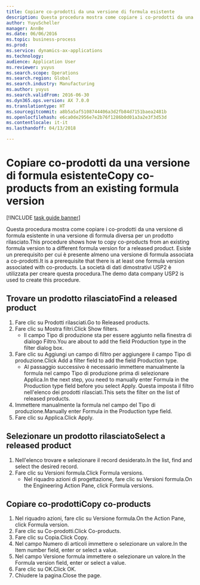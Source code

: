 ```yaml
--- 
title: Copiare co-prodotti da una versione di formula esistente
description: Questa procedura mostra come copiare i co-prodotti da una versione di formula esistente in una versione di formula diversa per un prodotto rilasciato.
author: YuyuScheller
manager: AnnBe
ms.date: 06/06/2016
ms.topic: business-process
ms.prod: 
ms.service: dynamics-ax-applications
ms.technology: 
audience: Application User
ms.reviewer: yuyus
ms.search.scope: Operations
ms.search.region: Global
ms.search.industry: Manufacturing
ms.author: yuyus
ms.search.validFrom: 2016-06-30
ms.dyn365.ops.version: AX 7.0.0
ms.translationtype: HT
ms.sourcegitcommit: a8b5a5af5108744406a3d2fb84d7151baea2481b
ms.openlocfilehash: e6ca0de2956e7e2b76f1286b0d01a3a2e3f3d53d
ms.contentlocale: it-it
ms.lasthandoff: 04/13/2018

---
```

# <a name="copy-co-products-from-an-existing-formula-version"></a><span data-ttu-id="4a4f0-103">Copiare co-prodotti da una versione di formula esistente</span><span class="sxs-lookup"><span data-stu-id="4a4f0-103">Copy co-products from an existing formula version</span></span>

[!INCLUDE [task guide banner](../../includes/task-guide-banner.md)]

<span data-ttu-id="4a4f0-104">Questa procedura mostra come copiare i co-prodotti da una versione di formula esistente in una versione di formula diversa per un prodotto rilasciato.</span><span class="sxs-lookup"><span data-stu-id="4a4f0-104">This procedure shows how to copy co-products from an existing formula version to a different formula version for a released product.</span></span> <span data-ttu-id="4a4f0-105">Esiste un prerequisito per cui è presente almeno una versione di formula associata a co-prodotti.</span><span class="sxs-lookup"><span data-stu-id="4a4f0-105">It is a prerequisite that there is at least one formula version associated with co-products.</span></span> <span data-ttu-id="4a4f0-106">La società di dati dimostrativi USP2 è utilizzata per creare questa procedura.</span><span class="sxs-lookup"><span data-stu-id="4a4f0-106">The demo data company USP2 is used to create this procedure.</span></span>


## <a name="find-a-released-product"></a><span data-ttu-id="4a4f0-107">Trovare un prodotto rilasciato</span><span class="sxs-lookup"><span data-stu-id="4a4f0-107">Find a released product</span></span>
1. <span data-ttu-id="4a4f0-108">Fare clic su Prodotti rilasciati.</span><span class="sxs-lookup"><span data-stu-id="4a4f0-108">Go to Released products.</span></span>
2. <span data-ttu-id="4a4f0-109">Fare clic su Mostra filtri.</span><span class="sxs-lookup"><span data-stu-id="4a4f0-109">Click Show filters.</span></span>
    * <span data-ttu-id="4a4f0-110">Il campo Tipo di produzione sta per essere aggiunto nella finestra di dialogo Filtro.</span><span class="sxs-lookup"><span data-stu-id="4a4f0-110">You are about to add the field Production type in the filter dialog box.</span></span>  
3. <span data-ttu-id="4a4f0-111">Fare clic su Aggiungi un campo di filtro per aggiungere il campo Tipo di produzione.</span><span class="sxs-lookup"><span data-stu-id="4a4f0-111">Click Add a filter field to add the field Production type.</span></span>
    * <span data-ttu-id="4a4f0-112">Al passaggio successivo è necessario immettere manualmente la formula nel campo Tipo di produzione prima di selezionare Applica.</span><span class="sxs-lookup"><span data-stu-id="4a4f0-112">In the next step, you need to manually enter Formula in the Production type field before you select Apply.</span></span> <span data-ttu-id="4a4f0-113">Questa imposta il filtro nell'elenco dei prodotti rilasciati.</span><span class="sxs-lookup"><span data-stu-id="4a4f0-113">This sets the filter on the list of released products.</span></span>  
4. <span data-ttu-id="4a4f0-114">Immettere manualmente la formula nel campo del Tipo di produzione.</span><span class="sxs-lookup"><span data-stu-id="4a4f0-114">Manually enter Formula in the Production type field.</span></span>
5. <span data-ttu-id="4a4f0-115">Fare clic su Applica.</span><span class="sxs-lookup"><span data-stu-id="4a4f0-115">Click Apply.</span></span>

## <a name="select-a-released-product"></a><span data-ttu-id="4a4f0-116">Selezionare un prodotto rilasciato</span><span class="sxs-lookup"><span data-stu-id="4a4f0-116">Select a released product</span></span>
1. <span data-ttu-id="4a4f0-117">Nell'elenco trovare e selezionare il record desiderato.</span><span class="sxs-lookup"><span data-stu-id="4a4f0-117">In the list, find and select the desired record.</span></span>
2. <span data-ttu-id="4a4f0-118">Fare clic su Versioni formula.</span><span class="sxs-lookup"><span data-stu-id="4a4f0-118">Click Formula versions.</span></span>
    * <span data-ttu-id="4a4f0-119">Nel riquadro azioni di progettazione, fare clic su Versioni formula.</span><span class="sxs-lookup"><span data-stu-id="4a4f0-119">On the Engineering Action Pane, click Formula versions.</span></span>  

## <a name="copy-co-products"></a><span data-ttu-id="4a4f0-120">Copiare co-prodotti</span><span class="sxs-lookup"><span data-stu-id="4a4f0-120">Copy co-products</span></span>
1. <span data-ttu-id="4a4f0-121">Nel riquadro azioni, fare clic su Versione formula.</span><span class="sxs-lookup"><span data-stu-id="4a4f0-121">On the Action Pane, click Formula version.</span></span>
2. <span data-ttu-id="4a4f0-122">Fare clic su Co-prodotti.</span><span class="sxs-lookup"><span data-stu-id="4a4f0-122">Click Co-products.</span></span>
3. <span data-ttu-id="4a4f0-123">Fare clic su Copia.</span><span class="sxs-lookup"><span data-stu-id="4a4f0-123">Click Copy.</span></span>
4. <span data-ttu-id="4a4f0-124">Nel campo Numero di articoli immettere o selezionare un valore.</span><span class="sxs-lookup"><span data-stu-id="4a4f0-124">In the Item number field, enter or select a value.</span></span>
5. <span data-ttu-id="4a4f0-125">Nel campo Versione formula immettere o selezionare un valore.</span><span class="sxs-lookup"><span data-stu-id="4a4f0-125">In the Formula version field, enter or select a value.</span></span>
6. <span data-ttu-id="4a4f0-126">Fare clic su OK.</span><span class="sxs-lookup"><span data-stu-id="4a4f0-126">Click OK.</span></span>
7. <span data-ttu-id="4a4f0-127">Chiudere la pagina.</span><span class="sxs-lookup"><span data-stu-id="4a4f0-127">Close the page.</span></span>


